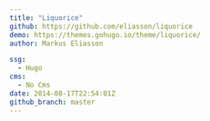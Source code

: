 ```yaml
---
title: "Liquorice"
github: https://github.com/eliasson/liquorice
demo: https://themes.gohugo.io/theme/liquorice/
author: Markus Eliasson

ssg:
  - Hugo
cms:
  - No Cms
date: 2014-08-17T22:54:01Z
github_branch: master
---
```


